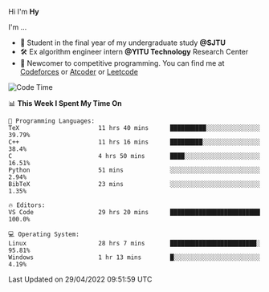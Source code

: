 Hi I'm **Hy**

I'm ...
- 📖 Student in the final year of my undergraduate study **@SJTU**
- 🛠️ Ex algorithm engineer intern **@YITU Technology** Research Center
- 🏅 Newcomer to competitive programming. You can find me at [Codeforces](https://codeforces.com/profile/Hy3) or [Atcoder](https://atcoder.jp/users/Hy3) or [Leetcode](https://leetcode-cn.com/u/_hy3/)


<!--START_SECTION:waka-->
![Code Time](http://img.shields.io/badge/Code%20Time-166%20hrs%2039%20mins-blue)

📊 **This Week I Spent My Time On** 

```text
💬 Programming Languages: 
TeX                      11 hrs 40 mins      ██████████░░░░░░░░░░░░░░░   39.79% 
C++                      11 hrs 16 mins      █████████░░░░░░░░░░░░░░░░   38.4% 
C                        4 hrs 50 mins       ████░░░░░░░░░░░░░░░░░░░░░   16.51% 
Python                   51 mins             ░░░░░░░░░░░░░░░░░░░░░░░░░   2.94% 
BibTeX                   23 mins             ░░░░░░░░░░░░░░░░░░░░░░░░░   1.35%

🔥 Editors: 
VS Code                  29 hrs 20 mins      █████████████████████████   100.0%

💻 Operating System: 
Linux                    28 hrs 7 mins       ████████████████████████░   95.81% 
Windows                  1 hr 13 mins        █░░░░░░░░░░░░░░░░░░░░░░░░   4.19%

```


 Last Updated on 29/04/2022 09:51:59 UTC
<!--END_SECTION:waka-->

